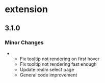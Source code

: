 # extension

## 3.1.0
### Minor Changes

- - Fix tooltip not rendering on first hover
  - Fix tooltip not rendering fast enough
  - Update realm select page
  - General code improvement
